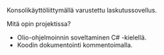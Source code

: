 Konsolikäyttöliittymällä varustettu laskutussovellus.

Mitä opin projektissa?
- Olio-ohjelmoinnin soveltaminen C# -kielellä.
- Koodin dokumentointi kommentoimalla.
